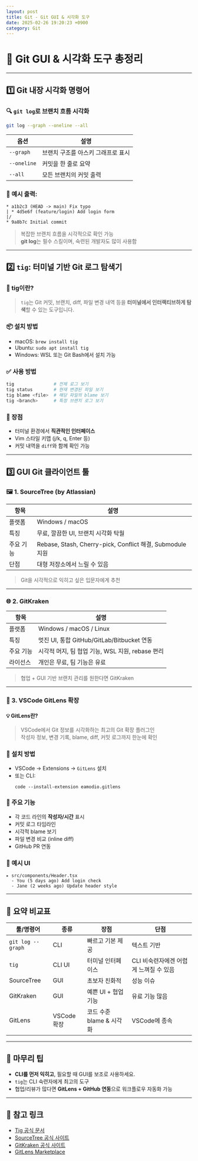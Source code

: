 ```yaml
---
layout: post
title: Git - Git GUI & 시각화 도구
date: 2025-02-26 19:20:23 +0900
category: Git
---
```

# 🧭 Git GUI & 시각화 도구 총정리

---

## 1️⃣ Git 내장 시각화 명령어

### 🔍 `git log`로 브랜치 흐름 시각화

```bash
git log --graph --oneline --all
```

| 옵션 | 설명 |
|------|------|
| `--graph` | 브랜치 구조를 아스키 그래프로 표시 |
| `--oneline` | 커밋을 한 줄로 요약 |
| `--all` | 모든 브랜치의 커밋 출력 |

### 🧪 예시 출력:

```text
* a1b2c3 (HEAD -> main) Fix typo
| * 4d5e6f (feature/login) Add login form
|/
* 9a8b7c Initial commit
```

> 복잡한 브랜치 흐름을 시각적으로 확인 가능  
> **git log**는 필수 스킬이며, 숙련된 개발자도 많이 사용함

---

## 2️⃣ `tig`: 터미널 기반 Git 로그 탐색기

### 🧰 tig이란?

> `tig`는 Git 커밋, 브랜치, diff, 파일 변경 내역 등을 **터미널에서 인터랙티브하게 탐색**할 수 있는 도구입니다.

### 📦 설치 방법

- macOS: `brew install tig`
- Ubuntu: `sudo apt install tig`
- Windows: WSL 또는 Git Bash에서 설치 가능

### ✅ 사용 방법

```bash
tig               # 전체 로그 보기
tig status        # 현재 변경된 파일 보기
tig blame <file>  # 해당 파일의 blame 보기
tig <branch>      # 특정 브랜치 로그 보기
```

### 🧪 장점

- 터미널 환경에서 **직관적인 인터페이스**
- Vim 스타일 키맵 (j/k, q, Enter 등)
- 커밋 내역을 `diff`와 함께 확인 가능

---

## 3️⃣ GUI Git 클라이언트 툴

### 🖼️ 1. SourceTree (by Atlassian)

| 항목 | 설명 |
|------|------|
| 플랫폼 | Windows / macOS |
| 특징 | 무료, 깔끔한 UI, 브랜치 시각화 탁월 |
| 주요 기능 | Rebase, Stash, Cherry-pick, Conflict 해결, Submodule 지원 |
| 단점 | 대형 저장소에서 느릴 수 있음 |

> Git을 시각적으로 익히고 싶은 입문자에게 추천

---

### 🌐 2. GitKraken

| 항목 | 설명 |
|------|------|
| 플랫폼 | Windows / macOS / Linux |
| 특징 | 멋진 UI, 통합 GitHub/GitLab/Bitbucket 연동 |
| 주요 기능 | 시각적 머지, 팀 협업 기능, WSL 지원, rebase 편리 |
| 라이선스 | 개인은 무료, 팀 기능은 유료 |

> 협업 + GUI 기반 브랜치 관리를 원한다면 GitKraken

---

### 🧩 3. VSCode GitLens 확장

#### 💡 GitLens란?

> VSCode에서 Git 정보를 시각화하는 최고의 Git 확장 플러그인  
> 작성자 정보, 변경 기록, blame, diff, 커밋 로그까지 한눈에 확인

### 🔧 설치 방법

- VSCode → Extensions → `GitLens` 설치
- 또는 CLI:
  ```
  code --install-extension eamodio.gitlens
  ```

### 🧪 주요 기능

- 각 코드 라인의 **작성자/시간** 표시
- 커밋 로그 타임라인
- 시각적 blame 보기
- 파일 변경 비교 (inline diff)
- GitHub PR 연동

### 📸 예시 UI

```text
▸ src/components/Header.tsx
  - You (5 days ago) Add login check
  - Jane (2 weeks ago) Update header style
```

---

## 🔁 요약 비교표

| 툴/명령어 | 종류 | 장점 | 단점 |
|-----------|------|------|------|
| `git log --graph` | CLI | 빠르고 기본 제공 | 텍스트 기반 |
| `tig` | CLI UI | 터미널 인터페이스 | CLI 비숙련자에겐 어렵게 느껴질 수 있음 |
| SourceTree | GUI | 초보자 친화적 | 성능 이슈 |
| GitKraken | GUI | 예쁜 UI + 협업 기능 | 유료 기능 많음 |
| GitLens | VSCode 확장 | 코드 수준 blame & 시각화 | VSCode에 종속 |

---

## 🧠 마무리 팁

- **CLI를 먼저 익히고**, 필요할 때 GUI를 보조로 사용하세요.
- `tig`는 CLI 숙련자에게 최고의 도구
- 협업/리뷰가 많다면 **GitLens + GitHub 연동**으로 워크플로우 자동화 가능

---

## 🔗 참고 링크

- [Tig 공식 문서](https://jonas.github.io/tig/)
- [SourceTree 공식 사이트](https://www.sourcetreeapp.com/)
- [GitKraken 공식 사이트](https://www.gitkraken.com/)
- [GitLens Marketplace](https://marketplace.visualstudio.com/items?itemName=eamodio.gitlens)
